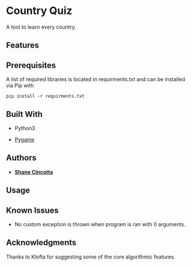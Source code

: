# Country Quiz

A tool to learn every country.

## Features


## Prerequisites

A list of required libraries is located in requirments.txt and can be installed via Pip with 

```pip install -r requirments.txt```

## Built With

* Python3

* [Pygame](https://www.pygame.org/news) 


## Authors

* **[Shane Cincotta](https://github.com/cincottash)**


## Usage


## Known Issues
* No custom exception is thrown when program is ran with 0 arguments.

## Acknowledgments

Thanks to Klofta for suggesting some of the core algorithmic features.